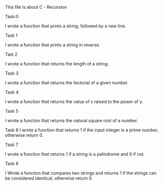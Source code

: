 This file is about C - Recursion

Task:0

I wrote a function that prints a string, followed by a new line.



Task 1

I wrote a function that prints a string in reverse.



Tast 2 

I wrote a function that returns the length of a string.



Task 3

I wrote a function that returns the factorial of a given number.



Task 4

I wrote a function that returns the value of x raised to the power of y.



Task 5

I wrote  a function that returns the natural square root of a number.



Task 6 
I wrote a function that returns 1 if the input integer is a prime number, otherwise return 0.



Task 7

I wrote a function that returns 1 if a string is a palindrome and 0 if not.


Task 8 

I Wrote a function that compares two strings and returns 1 if the strings can be considered identical, otherwise return 0.
